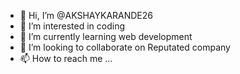 - 👋 Hi, I’m @AKSHAYKARANDE26
- 👀 I’m interested in coding
- 🌱 I’m currently learning web development
- 💞️ I’m looking to collaborate on Reputated company
- 📫 How to reach me ...

<!---
AKSHAYKARANDE26/AKSHAYKARANDE26 is a ✨ special ✨ repository because its `README.md` (this file) appears on your GitHub profile.
You can click the Preview link to take a look at your changes.
--->
